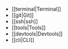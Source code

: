 - [[terminal|Terminal]]
- [[git|Git]]
- [[ssh|ssh]]
- [[tools|Tools]]
- [[devtools|Devtools]]
- [[cli|CLI]]
